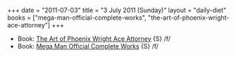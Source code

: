 +++
date = "2011-07-03"
title = "3 July 2011 (Sunday)"
layout = "daily-diet"
books = ["mega-man-official-complete-works", "the-art-of-phoenix-wright-ace-attorney"]
+++

<ul>
<li class="entry Book">Book: <a href="/books/the-art-of-phoenix-wright-ace-attorney">The Art of Phoenix Wright Ace Attorney</a> {S} /f/</li>
<li class="entry Book">Book: <a href="/books/mega-man-official-complete-works">Mega Man Official Complete Works</a> {S} /f/</li>
</ul>